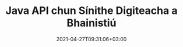---
############################# Static ############################
layout: "product"
date: 2021-04-27T09:31:06+03:00
draft: false

product: "Signature"
product_tag: "signature"
platform: "Java"
platform_tag: "java"

############################# Head ############################
head_title: "Java Digital Signature API, Cuir eSignature le PDF Word Excel Image"
head_description: "Java síniú digiteach API. Leabharlann ríomhshínithe chun PDF, Microsoft Word, scarbhileoga Excel, cur i láthair PowerPoint & formáidí doiciméad íomhá a shíniú go digiteach."

############################# Header ############################
title: "Java API chun Sínithe Digiteacha a Bhainistiú"
description: "Bainistigh ríomhshíniú Íomhá, QR-Cód, Barrachóid, Meiteashonraí, Cineálacha Téacs & Stampa i bhFeidhmchláir Java chun Íomhánna a Shíniú & Formáidí Comhaid Dhigiteacha Doiciméid."
button:
    enable: true

############################# SubMenu ############################
submenu:
    enable: true
    
    left:
        img_alt: "GroupDocs.Signature for Java"
        image: "https://www.groupdocs.cloud/templates/groupdocs/images/product-logos/groupdocs-signature-java.png"
        product: "GroupDocs.Signature"
        platform: "Java"

    middle:
        button:
            # button loop
            - link: "#overview"
              text: "Forbhreathnú"

            # button loop
            - link: "#features"
              text: "Gnéithe"

            # button loop
            - link: "#support"
              text: "Tacaíocht"

            # button loop
            - link: "https://products.groupdocs.app/signature"
              text: "Taispeántas beo"

            # button loop
            - link: "https://purchase.groupdocs.com/pricing/signature/java"
              text: "Praghsáil"

    right:
        link_download: "https://downloads.groupdocs.com/signature"
        link_learn: "https://docs.groupdocs.com/signature/java/"
        link_buy: "https://purchase.groupdocs.com"

############################# Overview ############################
overview:
    enable: true
    content: |
      Cuidíonn GroupDocs.Signature le haghaidh Java API leat feidhmchláir Java a fhorbairt le feidhmiúlacht sínithe leictreonacha chun doiciméid dhigiteacha de bhformáidí tacaithe a shíniú gan aon bhogearraí seachtracha a shuiteáil. Tacaíonn sé le hionramháil agus le bainistiú cineálacha éagsúla ríomhshínithe mar Íomhá, Barrachóid, Cód QR, Stampa, Téacs, Optúil agus Meiteashonraí. Is féidir do dhoiciméid ghnó leictreonacha go léir ar nós Microsoft Office Word, láithreoireachtaí PowerPoint, scarbhileoga Excel, íomhánna, & comhaid PDF a shíniú go digiteach trí airíonna sínithe a shaincheapadh e.g. scáth, toisí, ailíniú agus níos mó de réir do riachtanais. Tá an leabharlann sínithe digiteach simplí agus éadrom, comhdhéanta de chomhad dll amháin is féidir a chomhtháthú go héasca laistigh d'fheidhmchlár Java nua nó atá ann cheana féin.  

      Trí GroupDocs.Signature le haghaidh Java API is féidir leat gach deimhniú cláraithe a luchtú ón gcóras, nó sínithe atá ann cheana a aimsiú trí úsáid a bhaint as cuardach simplí agus ardchéime. Déanann na roghanna chun oibriú le doiciméid atá cosanta ag pasfhocal, ag sonrú airíonna sínithe coitianta (méid an téacs, teimhneacht, rothlú, fíorú, airíonna cló, roghanna datha, uimhir leathanaigh, leithead, barr, clé srl) agus tacaíocht le cineálacha éagsúla eSignature a chur i bhfeidhm iontaofa é. Réiteach bainistíochta ríomhshínithe do dhoiciméid dhigiteacha.  

      Tá GroupDocs.Signature do Java comhoiriúnach le gach leagan de Java agus tacaíonn sé le córais oibriúcháin mhóréilimh (Windows, Linux, MacOS) atá in ann am rite Java a rith
    tabs:
      enable: true
      
      ## TAB ONE ##
      tab_one:
        description: |
          Seo forbhreathnú ar ghnéithe GroupDocs.Signature do Java:
      
        right:
          enable: true
          icon: "fab fa-html5"
          title: "Cineálacha Síniú"
          content: |
            * Síniú Téacs
            * Síniú Íomhá
            * Sínithe Digiteacha
            * Síniú QR-Cód
            * Síniú Barcode
            * Síniú Stampa
            * Síniú réimse foirm
      
      ## TAB TWO ##
      tab_two:
        description: |
          Tacaíonn API sínithe go leictreonach Java le [formáidí comhaid doiciméad](https://docs.groupdocs.com/signature/java/supported-document-formats/) mar atá liostaithe thíos.

        left:
          enable: true
          table:
            # table loop
            - title: "Microsoft Office"
              content: |
                * **Word:** DOC, DOCX, DOCM, DOT, DOTX, DOTM, RTF, TXT
                * **Excel:** XLS, XLSX, XLSM, XLSB, XLTM, XLT, XLTM, XLTX, XLAM, SXC, SpreadsheetML
                * **PowerPoint:** PPT, PPTX, PPS, PPSX, PPSM, POT, POTM, POTX, PPTM

        right:
          enable: true
          table:
            # table loop
            - title: "Images & Other Formats"
              content: |
                * **Íomhánna**: JPG, BMP, PNG, TIFF, GIF, DCM, WEBP
                * **OpenDocument**: ODT, OTT, OTS, ODS, ODP, OTP, ODG
                * **Jpeg2000**: JP2, JPF, JPX, J2K, J2C, JPM
                * **Meiteashonraí**: EMF, WMF, CMX
                * **Inaistrithe**: PDF
                * **Grafaicí veicteoir Inscálaithe**: CDR, SVG
                * **Adobe Photoshop**: PSD
                * **Daoine eile**: DJVU

      ## TAB THREE ##
      tab_three:
        description: |
          Tacaíonn GroupDocs.Signature le haghaidh Java a leanas na Córais Oibriúcháin, Creataí & Bainisteoirí Pacáiste:
        
        left:
          enable: true
          table:
            # table loop
            - icon: "fab fa-windows"
              title: "Córais oibriúcháin"
              content: |
                * Microsoft Windows Desktop
                * Microsoft Windows Server
                * Linux
                * MacOS

            # table loop
            - icon: "fas fa-code"
              title: "Creataí Tacaithe"
              content: |
                * Java 7 (1.7) and above

        right:
          enable: true
          table:
            # table loop
            - icon: "fas fa-cogs"
              title: "Timpeallachtaí Forbartha"
              content: |
                * NetBeans
                * IntelliJ IDEA
                * Eclipse
            # table loop
            - icon: "fas fa-tools"
              title: "Tógáil Uirlis Uathoibrithe"
              content: |
                * Maven

############################# Features ############################
features:
    enable: true
    title: "GroupDocs.Signature le haghaidh Gnéithe Java"

    feature:
      # feature loop
      - icon: "fas fa-copy"
        content: "Cruthaigh, Léigh, Modhnaigh, Folaigh agus Scrios ríomhshínithe ó Formáidí Doiciméad Tacaithe"

      # feature loop
      - icon: "fas fa-eye"
        content: "Doiciméad le síniú a fháil ón Sruth, ón gCosán Coibhneasta nó ón gCosán Iomlán"

      # feature loop
      - icon: "fas fa-bolt"
        content: "Cuir Síniú Téacs i bhFeidhm ar Dhoiciméid, Scarbhileoga, Láithreoireachtaí, Íomhánna & Comhaid PDF"
      
      # feature loop
      - icon: "fas fa-file-powerpoint"
        content: "Cuir Síniú Téacs mar Anótáil, Greamán, Íomhá le Comhaid PDF Cumraigh Stíl & Dath freisin"

      # feature loop
      - icon: "fas fa-code"
        content: "Sínigh Doiciméad PDF, Comhad Íomhá agus Faigh Aschur i bhFormáid Chomhaid Éagsúil"

      # feature loop
      - icon: "fas fa-cloud"
        content: "Sínigh go Digiteach Íomhánna le Síniú Téacs mar Chomhartha Uisce & Cuir Trédhearcacht, Rothlú le eSíniú"

      # feature loop
      - icon: "fas fa-remove-format"
        content: "Cuardaigh Deimhnithe & Sínigh Doiciméid Microsoft Word, Excel, & PDF le Deimhnithe Digiteacha"

      # feature loop
      - icon: "fas fa-comment-slash"
        content: "Sínigh Formáidí Doiciméad um Phróiseáil Focal le Comhartha Uisce Téacs Dúchais"

      # feature loop
      - icon: "fas fa-location-arrow"
        content: "Úsáid QR-Cod, Barcode chun Focal a Shíniú, Sleamhnán, Cill, PDF & Comhaid Íomhá"

      # feature loop
      - icon: "fas fa-border-all"
        content: "Cumraigh & Cuir Sínithe Stampa i bhFeidhm chun Formáidí Comhaid Thacaithe a Dhaingniú"

      # feature loop
      - icon: "fas fa-wrench"
        content: "Socrú agus Sínithe Íomhá a shannadh do Dhoiciméid, Scarbhileoga, Láithreoireachtaí, Íomhánna & Comhaid PDF"

      # feature loop
      - icon: "fas fa-columns"
        content: "Cumraigh Airíonna Sínithe, m.sh., Amharc agus Mothaigh, Corrlaigh, Ailíniú etc."

      # feature loop
      - icon: "fas fa-file-word"
        content: "Cuir Síniú Digiteach i bhfeidhm ar Dhoiciméad Cosanta Pasfhocal"

      # feature loop
      - icon: "fas fa-envelope"
        content: "Déan Fíorú Téacs ar Dhoiciméid PDF ag baint úsáide as an Láimhseálaí Sínithe"

      # feature loop
      - icon: "fas fa-print"
        content: "Fíorú Digiteach ar Dhoiciméid Word, Cille, PDF le .CER, agus Coimeádáin Teastais .PFX"

      # feature loop
      - icon: "fas fa-file-archive"
        content: "Sonraigh Cineálacha Aonad Tomhais Éagsúla (m.sh. Milliméadar, Picteilíní srl.) le haghaidh Sínithe Téacs PDF"

      # feature loop
      - icon: "fas fa-lock"
        content: "Faigh Faisnéis Doiciméid trí Chomhad nó URL - Cuir Sínithe Réimse na Foirme le Doiciméid PDF"

      # feature loop
      - icon: "fas fa-file-code"
        content: "Cuir Réad Sonraí Saincheaptha, Vcard Leabaithe, Ríomhphost, EPC, MeCard nó Réad Imeachta leis an gCód QR"
      
      # feature loop
      - icon: "fas fa-fill-drip"
        content: "Cuir Stíleanna Scuab Éagsúla i bhFeidhm ar Shínithe, m.sh., Grádán, Gathach, Soladach agus Scuab Uigeachta"

      # feature loop
      - icon: "fas fa-file-excel"
        content: "Doiciméad Comhartha Lonnaithe ag FTP nó Azure Cloud Storage"

      # feature loop
      - icon: "fas fa-heading"
        content: "Socraigh Ailíniú Téacs taobh istigh de Cruthanna do Dhoiciméid, Sleamhnáin, Íomhánna & Comhaid PDF"

      # feature loop
      - icon: "fas fa-project-diagram"
        content: "Cuardach, Fíoraigh agus Sínigh go Digiteach Doiciméid Láithreoireachta PowerPoint"

      # feature loop
      - icon: "fas fa-cube"
        content: "Cuir Síniú ag baint úsáide as picteilíní i nDoiciméid Cille & Suíomh Téacs le haghaidh Sínithe Stampa"

      # feature loop
      - icon: "fab fa-uncharted"
        content: "Síniú Stampa Dronuilleog a chur i bhfeidhm le Cúinní Babhta"

       # feature loop
      - icon: "fab fa-uncharted"
        content: "Leathnaigh Barachóid & Sínithe QR-Cód le hÁbhar Sonraí Íomhá"

       # feature loop
      - icon: "fab fa-uncharted"
        content: "Cuir Sínithe Meiteashonraí Criptithe leis agus tú ag Obair le Roghanna Sínithe & Cuardach"

       # feature loop
      - icon: "fab fa-uncharted"
        content: "Cuspóirí Saincheaptha a Leabú chuig Sínithe Meiteashonraí laistigh de Word, Excel agus Láithreoireachtaí"

    more_feature:
      # more_feature_loop
      - title: "Cumraigh & Cuir Ríomhshínithe i bhFeidhm go héasca"
        content: |
          Cumasaíonn GroupDocs.Signature le haghaidh Java API ríomhshínithe a chumrú agus a chur le formáidí doiciméad tacaithe. Seo a leanas códshampla a thaispeánann cé chomh simplí atá sé síniú téacs a chur i bhfeidhm ar chomhad PDF:

          ```java
          Signature signature = new Signature("sample.pdf");

          TextSignOptions options = new TextSignOptions("John Smith");
          // socrú seasamh sínithe
          options.setLeft(100);
          options.setTop(100);
          
          // dronuilleog sínithe a shocrú
          options.setWidth(100);
          options.setHeight(30);

          // dath téacs agus Cló a shocrú
          options.setForeColor(Color.RED);
          SignatureFont signatureFont = new SignatureFont();
          signatureFont.setSize(12);
          signatureFont.setFamilyName("Comic Sans MS");
          options.setFont(signatureFont);
          options.setSignatureImplementation(TextSignatureImplementation.Sticker)

          // doiciméad a shíniú chun an chomhaid
          signature.sign("sample_signed.pdf", options);
          ```

      # more_feature_loop
      - title: "Cineálacha Ionchódaithe Barrachóid Tacaithe le haghaidh eSíniú"
        content: |
          Ag baint úsáide as GroupDocs.Signature do Java API is féidir leat barrachód agus Sínithe QR-cód a chur i bhfeidhm ar fhormáidí comhaid tacaithe. Tacaíonn GroupDocs.Signature for Java le raon ollmhór de chineálacha ionchódaithe barrachóid chun freastal ar an gcuid is mó de na riachtanais. Áirítear ar na cineálacha ionchódaithe barrachód tacaithe, Cód 11, Cód 128, Cód 16K/32, cóid barra Sonraí, GS1 Codeblock, ISBN, ISMN, ISSN, ITF16, Pdf147, EAN8, EAN13, EAN14, UPCA, UPCE, ITF14, Code39 Standard, agus Cód39 Leathnaithe.

          Ar an gcaoi chéanna ligeann GroupDocs.Signature do Java API duit cineálacha cód QR a úsáid, mar shampla, QR, Aztec, agus Maitrís Sonraí. I measc na gcineálacha ionchódaithe QR-Cód tacaithe tá Aztec, DataMatrix, GS1 DataMatrix, agus GS1 QR.

      # more_feature_loop
      - title: "Cuardaigh Sínithe & Deimhnithe"
        content: |
          Trí GroupDocs.Signature le haghaidh Java API, is féidir leat sínithe QR-Code agus Barcode a chuardach in aon doiciméad, cur i láthair, scarbhileog, íomhá, chomh maith le comhad PDF, agus toradh an chuardaigh a fháil. Is féidir leat réad sonraí saincheaptha a chuardach freisin ó dhoiciméid atá sínithe le Síniú QR-Code chomh maith le Cuardach Vcard Caighdeánach agus Réad Ríomhphost ó Dhoiciméid Sínithe le QR-Cod. Tacaítear freisin le fíorú téacs criptithe sínithe QR-Cod chomh maith le síniú meiteashonraí a chuardach i ndoiciméid PDF. Cuir critéir chuardaigh bhreise i bhfeidhm le haghaidh sínithe digiteacha ar Dhoiciméid Focail & Cealla.  

          Tá rogha cuardaigh ar fáil freisin le haghaidh síniú meiteashonraí do dhoiciméid focal, sleamhnáin agus scarbhileoga, agus tá cuardach foirm-réimse ar fáil do dhoiciméid PDF.

      # more_feature_loop
      - title: "Cumraigh Airíonna eSignature"
        content: |
          Chun UX na n-úsáideoirí deiridh a fheabhsú, soláthraíonn GroupDocs.Signature do Java API a lán maoine ar féidir iad a chumrú go héasca. Is féidir leat roghanna cló agus dath a shocrú (Dath Cúlra, Dath Tulra, Trom, Iodálach, Faoi Líne, Cló Teaghlaigh, Clómhéid srl.), Roghanna Cúlra agus Teorainn (Dath Cúlra, Trédhearcacht Cúlra, Dath Teorann, Stíl Fleasc Teorann, Meáchan Teorann, Trédhearcacht Teorann srl.), Corrlaigh Sínithe (Clé, Barr, Leithead, Airde, Stuála srl.), agus Socrú Réimse Sínithe Íomhá & Ailíniú Sínithe (Ailíniú Cothrománach, Ailíniú Ingearach etc.).

############################# Support ############################
support:
    enable: true

############################# Solutions ############################
solutions:
    enable: true
    title: "Tairgeann GroupDocs.Signature APIanna féachana doiciméad do thimpeallachtaí forbartha eile a bhfuil tóir orthu"

    solution:
        # solution loop
        - img_alt: "GroupDocs.Signature for .NET"
          image: "https://www.groupdocs.cloud/templates/groupdocs/images/product-logos/groupdocs-signature-net.png"
          product: "GroupDocs.Signature"
          platform: ".NET"
          link: "/signature/net/"

############################# Back to top ###############################
back_to_top:
  enable: true
---
